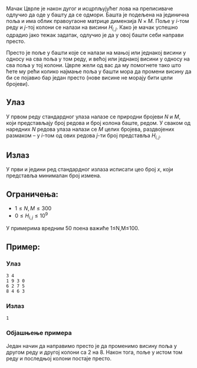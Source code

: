 Мачак Цврле је након дугог и исцрпљујућег лова на преписиваче одлучио да оде у башту да се одмори. Башта је подељена на јединична поља и има облик правоугаоне матрице димензија $N\times M$. Поље у $i$-том реду и $j$-тој колони се налази на висини $H_{i,j}$. Како је мачак успешно одрадио јако тежак задатак, одлучио је да у овој башти себи направи престо.

Престо је поље у башти које се налази на мањој или једнакој висини у односу на сва поља у том реду, и већој или једнакој висини у односу на сва поља у тој колони. Цврле жели од вас да му помогнете тако што ћете му рећи колико најмање поља у башти мора да промени висину да би се појавио бар један престо (нове висине не морају бити цели бројеви).

## Улаз
У првом реду стандардног улаза налазе се природни бројеви $N$ и $M$, који представљају број редова и број колона баште, редом. У сваком од наредних $N$ редова улаза налази се $M$ целих бројева, раздвојених размаком – у $i$-том од ових редова $j$-ти број представља $H_{i,j}$.

## Излаз
У први и једини ред стандардног излаза исписати цео број $x$, који представља минималан број измена.

## Ограничења:
- $1 \leq N,M \leq 300$
- $0 \leq H_{i,j} \leq 10^9$

У примерима вредним 50 поена важиће 1≤N,M≤100.

## Пример:
### Улаз
```
3 4
1 9 3 0
6 2 7 5
8 4 6 3
```

### Излаз
```
1
```

### Објашњење примера
Један начин да направимо престо је да променимо висину поља у другом реду и другој колони са $2$ на $8$. Након тога, поље у истом том реду и последњој колони постаје престо.
